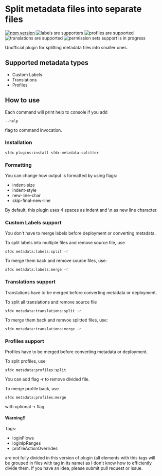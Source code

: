 # Split metadata files into separate files

[![npm version](https://img.shields.io/npm/v/sfdx-metadata-splitter)](https://www.npmjs.com/package/sfdx-metadata-utils)
![labels sre supporters](https://img.shields.io/badge/labels-supported-green)
![profiles are supported](https://img.shields.io/badge/profiles-supported-green)
![translations are supported](https://img.shields.io/badge/translations-supported-green)
![permission sets support is in progress](https://img.shields.io/badge/permission%20sets-in%20progress-blue)

Unofficial plugin for splitting metadata files into smaller ones.

## Supported metadata types

- Custom Labels
- Translations
- Profiles

## How to use

Each command will print help to console if you add

```
--help
```

flag to command invocation.

### Installation

```
sfdx plugins:install sfdx-metadata-splitter
```

### Formatting

You can change how output is formatted by using flags:

- indent-size
- indent-style
- new-line-char
- skip-final-new-line

By default, this plugin uses 4 spaces as indent and \n as new line character.

### Custom Labels support

You don't have to merge labels before deployment or converting metadata.

To split labels into multiple files and remove source file, use

```
sfdx metadata:labels:split -r
```

To merge them back and remove source files, use:

```
sfdx metadata:labels:merge -r
```

### Translations support

Translations have to be merged before converting metadata or deployment.

To split all translations and remove source file

```
sfdx metadata:translations:split -r
```

To merge them back and remvoe splitted files, use:

```
sfdx metadata:translations:merge -r
```

### Profiles support

Profiles have to be merged before converting metadata or deployment.

To split profiles, use

```
sfdx metadata:profiles:split
```

You can add flag -r to remove divided file.

To merge profile back, use

```
sfdx metadata:profiles:merge
```

with optional -r flag.

#### Warning!!

Tags:

- loginFlows
- loginIpRanges
- profileActionOverrides

are not fully divided in this version of plugin (all elements with this tags will be grouped in files with tag in its name) as I don't know how to efficiently divide them.
If you have an idea, please submit pull request or issue.
